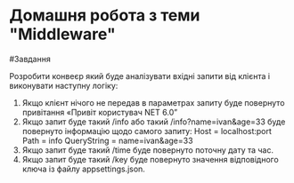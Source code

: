 # Домашня робота з теми "Middleware"

#Завдання

Розробити конвеєр який буде аналізувати вхідні запити від клієнта і виконувати наступну логіку:
1.	Якщо клієнт нічого не передав в параметрах запиту буде повернуто привітання «Привіт користувач NET 6.0”
2.	Якщо запит буде такий /info або такий 
/info?name=ivan&age=33 буде повернуто інформацію щодо самого запиту:
Host = localhost:port
Path = info
QueryString = name=ivan&age=33
3.	 Якщо запит буде такий /time  буде повернуто поточну дату та час.
4.	Якщо запит буде такий /key  буде повернуто значення відповідного ключа із файлу appsettings.json.
